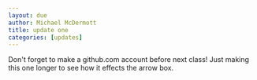 ```yaml
---
layout: due
author: Michael McDermott
title: update one
categories: [updates]
---
```


Don't forget to make a github.com account before next class! Just making this one longer to see how it effects the arrow box.